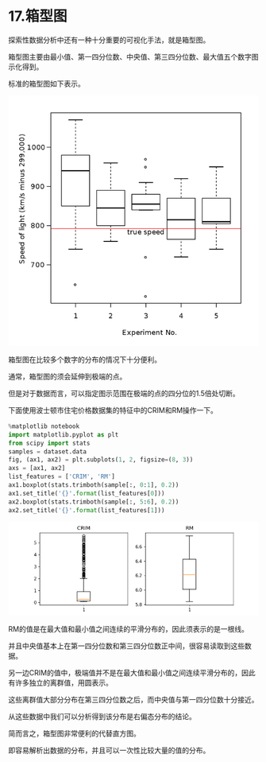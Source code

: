 



# 17.箱型图

探索性数据分析中还有一种十分重要的可视化手法，就是箱型图。

箱型图主要由最小值、第一四分位数、中央值、第三四分位数、最大值五个数字图示化得到。

标准的箱型图如下表示。

![](https://github.com/Ghj1314xxx/Numpy/blob/master/Images/Boxplot.png)

箱型图在比较多个数字的分布的情况下十分便利。

通常，箱型图的须会延伸到极端的点。

但是对于数据而言，可以指定图示范围在极端的点的四分位的1.5倍处切断。

下面使用波士顿市住宅价格数据集的特征中的CRIM和RM操作一下。

```python
%matplotlib notebook
import matplotlib.pyplot as plt 
from scipy import stats
samples = dataset.data
fig, (ax1, ax2) = plt.subplots(1, 2, figsize=(8, 3))
axs = [ax1, ax2]
list_features = ['CRIM', 'RM']
ax1.boxplot(stats.trimboth(sample[:, 0:1], 0.2))
ax1.set_title('{}'.format(list_features[0]))
ax2.boxplot(stats.trimboth(sample[:, 5:6], 0.2))
ax2.set_title('{}'.format(list_features[1]))
```
![](https://github.com/Ghj1314xxx/Numpy/blob/master/Images/Boxplot1.png)

RM的值是在最大值和最小值之间连续的平滑分布的，因此须表示的是一根线。

并且中央值基本上在第一四分位数和第三四分位数正中间，很容易读取到这些数据。

另一边CRIM的值中，极端值并不是在最大值和最小值之间连续平滑分布的，因此有许多独立的离群值，用圆表示。

这些离群值大部分分布在第三四分位数之后，而中央值与第一四分位数十分接近。

从这些数据中我们可以分析得到该分布是右偏态分布的结论。

简而言之，箱型图非常便利的代替直方图。

即容易解析出数据的分布，并且可以一次性比较大量的值的分布。


